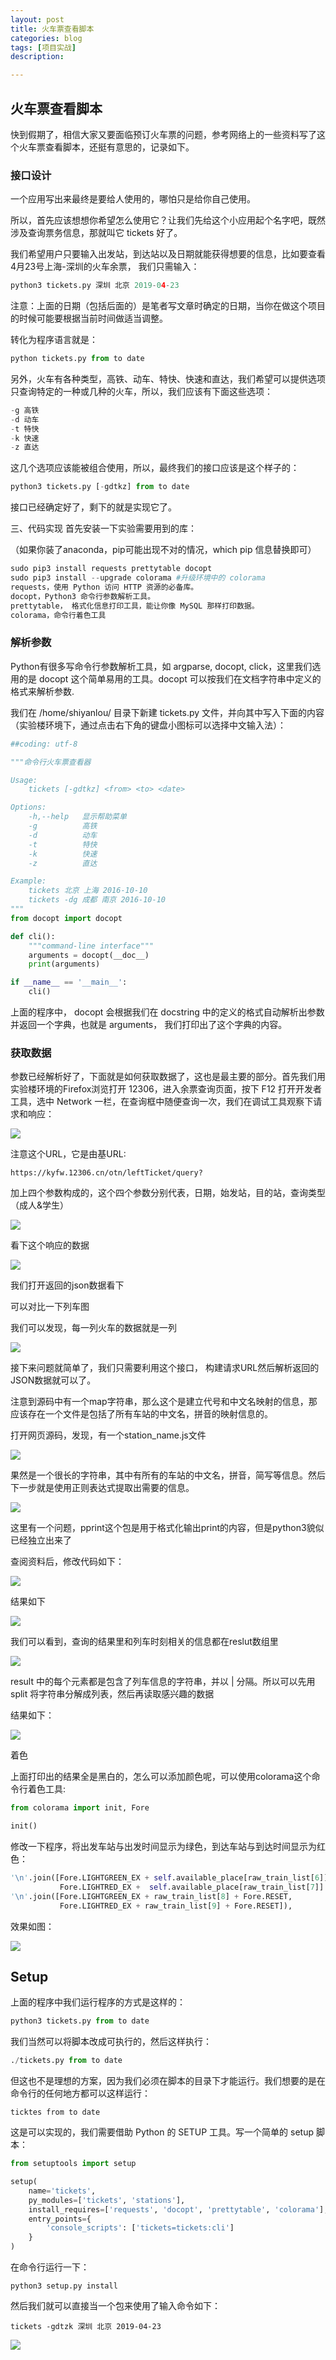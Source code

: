 ```yaml
---
layout: post
title: 火车票查看脚本
categories: blog
tags: [项目实战]
description: 

---
```



## 火车票查看脚本

快到假期了，相信大家又要面临预订火车票的问题，参考网络上的一些资料写了这个火车票查看脚本，还挺有意思的，记录如下。

### 接口设计

一个应用写出来最终是要给人使用的，哪怕只是给你自己使用。

所以，首先应该想想你希望怎么使用它？让我们先给这个小应用起个名字吧，既然涉及查询票务信息，那就叫它 tickets 好了。

我们希望用户只要输入出发站，到达站以及日期就能获得想要的信息，比如要查看4月23号上海-深圳的火车余票， 我们只需输入：

```python
python3 tickets.py 深圳 北京 2019-04-23
```


注意：上面的日期（包括后面的）是笔者写文章时确定的日期，当你在做这个项目的时候可能要根据当前时间做适当调整。

转化为程序语言就是：

```python
python tickets.py from to date
```

另外，火车有各种类型，高铁、动车、特快、快速和直达，我们希望可以提供选项只查询特定的一种或几种的火车，所以，我们应该有下面这些选项：

```python
-g 高铁
-d 动车
-t 特快
-k 快速
-z 直达
```


这几个选项应该能被组合使用，所以，最终我们的接口应该是这个样子的：

```python
python3 tickets.py [-gdtkz] from to date
```


接口已经确定好了，剩下的就是实现它了。

三、代码实现
首先安装一下实验需要用到的库：

（如果你装了anaconda，pip可能出现不对的情况，which pip 信息替换即可）

```python
sudo pip3 install requests prettytable docopt 
sudo pip3 install --upgrade colorama #升级环境中的 colorama
requests，使用 Python 访问 HTTP 资源的必备库。
docopt，Python3 命令行参数解析工具。
prettytable， 格式化信息打印工具，能让你像 MySQL 那样打印数据。
colorama，命令行着色工具
```

### 解析参数
Python有很多写命令行参数解析工具，如 argparse, docopt, click，这里我们选用的是 docopt 这个简单易用的工具。docopt 可以按我们在文档字符串中定义的格式来解析参数.

我们在 /home/shiyanlou/ 目录下新建 tickets.py 文件，并向其中写入下面的内容（实验楼环境下，通过点击右下角的键盘小图标可以选择中文输入法）：

```python
##coding: utf-8

"""命令行火车票查看器

Usage:
    tickets [-gdtkz] <from> <to> <date>

Options:
    -h,--help   显示帮助菜单
    -g          高铁
    -d          动车
    -t          特快
    -k          快速
    -z          直达

Example:
    tickets 北京 上海 2016-10-10
    tickets -dg 成都 南京 2016-10-10
"""
from docopt import docopt

def cli():
    """command-line interface"""
    arguments = docopt(__doc__)
    print(arguments)

if __name__ == '__main__':
    cli()
```


上面的程序中， docopt 会根据我们在 docstring 中的定义的格式自动解析出参数并返回一个字典，也就是 arguments， 我们打印出了这个字典的内容。



### 获取数据
参数已经解析好了，下面就是如何获取数据了，这也是最主要的部分。首先我们用实验楼环境的Firefox浏览打开 12306，进入余票查询页面，按下 F12 打开开发者工具，选中 Network 一栏，在查询框中随便查询一次，我们在调试工具观察下请求和响应：



![](http://ppxiurxox.bkt.clouddn.com/1.PNG)



注意这个URL，它是由基URL:

```shell
https://kyfw.12306.cn/otn/leftTicket/query?
```

加上四个参数构成的，这个四个参数分别代表，日期，始发站，目的站，查询类型（成人&学生）

![](http://ppxiurxox.bkt.clouddn.com/2.PNG)

看下这个响应的数据

![](http://ppxiurxox.bkt.clouddn.com/3.PNG)

我们打开返回的json数据看下

可以对比一下列车图

我们可以发现，每一列火车的数据就是一列

![](http://ppxiurxox.bkt.clouddn.com/4.PNG)

接下来问题就简单了，我们只需要利用这个接口， 构建请求URL然后解析返回的JSON数据就可以了。

注意到源码中有一个map字符串，那么这个是建立代号和中文名映射的信息，那应该存在一个文件是包括了所有车站的中文名，拼音的映射信息的。

打开网页源码，发现，有一个station_name.js文件

![](http://ppxiurxox.bkt.clouddn.com/5.PNG)

果然是一个很长的字符串，其中有所有的车站的中文名，拼音，简写等信息。然后下一步就是使用正则表达式提取出需要的信息。



![](http://ppxiurxox.bkt.clouddn.com/6.PNG)

这里有一个问题，pprint这个包是用于格式化输出print的内容，但是python3貌似已经独立出来了

查阅资料后，修改代码如下：

![](http://ppxiurxox.bkt.clouddn.com/7.PNG)

结果如下

![](http://ppxiurxox.bkt.clouddn.com/8.PNG)

我们可以看到，查询的结果里和列车时刻相关的信息都在reslut数组里

![](http://ppxiurxox.bkt.clouddn.com/9.PNG)

result 中的每个元素都是包含了列车信息的字符串，并以 | 分隔。所以可以先用 split 将字符串分解成列表，然后再读取感兴趣的数据

结果如下：

![](http://ppxiurxox.bkt.clouddn.com/10.PNG)

着色

上面打印出的结果全是黑白的，怎么可以添加颜色呢，可以使用colorama这个命令行着色工具:

```python
from colorama import init, Fore

init()
```

修改一下程序，将出发车站与出发时间显示为绿色，到达车站与到达时间显示为红色：

```python
'\n'.join([Fore.LIGHTGREEN_EX + self.available_place[raw_train_list[6]] + Fore.RESET,
           Fore.LIGHTRED_EX +  self.available_place[raw_train_list[7]] + Fore.RESET]),
'\n'.join([Fore.LIGHTGREEN_EX + raw_train_list[8] + Fore.RESET,
           Fore.LIGHTRED_EX + raw_train_list[9] + Fore.RESET]),

```

效果如图：

![](http://ppxiurxox.bkt.clouddn.com/11.PNG)

## Setup

上面的程序中我们运行程序的方式是这样的：

```python
python3 tickets.py from to date
```

我们当然可以将脚本改成可执行的，然后这样执行：

```python
./tickets.py from to date
```

但这也不是理想的方案，因为我们必须在脚本的目录下才能运行。我们想要的是在命令行的任何地方都可以这样运行：

```shell
ticktes from to date
```

这是可以实现的，我们需要借助 Python 的 SETUP 工具。写一个简单的 setup 脚本：

```python
from setuptools import setup

setup(
    name='tickets',
    py_modules=['tickets', 'stations'],
    install_requires=['requests', 'docopt', 'prettytable', 'colorama'],
    entry_points={
        'console_scripts': ['tickets=tickets:cli']
    }
)
```

在命令行运行一下：

```shell
python3 setup.py install
```

然后我们就可以直接当一个包来使用了输入命令如下：

```shell
tickets -gdtzk 深圳 北京 2019-04-23
```



![](http://ppxiurxox.bkt.clouddn.com/12.PNG)